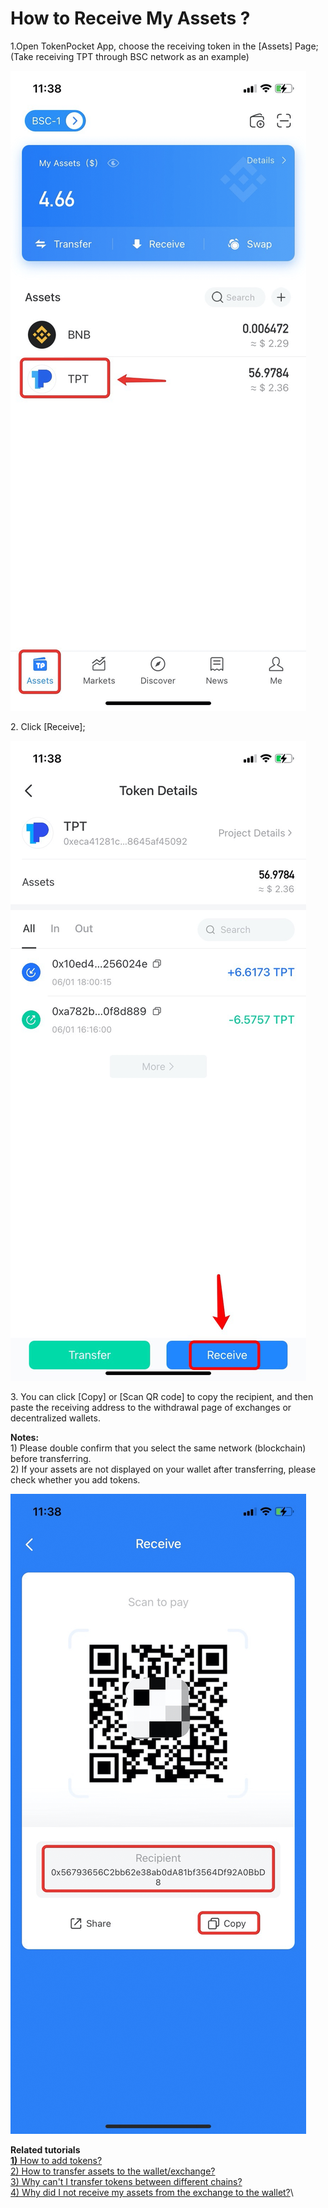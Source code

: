 # How to Receive My Assets ?

1.Open TokenPocket App, choose the receiving token in the \[Assets] Page; (Take receiving TPT through BSC network as an example)

![](<../.gitbook/assets/1 (20) (1).png>)

2\. Click \[Receive];

![](../.gitbook/assets/zhuan-zhang-2.jpg)

3\. You can click \[Copy] or \[Scan QR code] to copy the recipient, and then paste the receiving address to the withdrawal page of exchanges or decentralized wallets.

**Notes:**\
1\) Please double confirm that you select the same network (blockchain) before transferring.\
2\) If your assets are not displayed on your wallet after transferring, please check whether you add tokens.

![](<../.gitbook/assets/2 (24).png>)

**Related tutorials**\
[**1)** How to add tokens? ](https://tphelp.gitbook.io/en/token-management/how-to-add-tokens)\
[2) How to transfer assets to the wallet/exchange?](https://tphelp.gitbook.io/en/transfer-tutorial/how-to-transfer-assets-to-the-wallet-exchange)\
[3) Why can't I transfer tokens between different chains?](https://tphelp.gitbook.io/en/transfer-faq/about-public-chain-transfer)\
[4) Why did I not receive my assets from the exchange to the wallet?](https://tphelp.gitbook.io/en/transfer-faq/why-did-i-not-receive-my-funds-from-the-exchange-to-the-wallet)\
